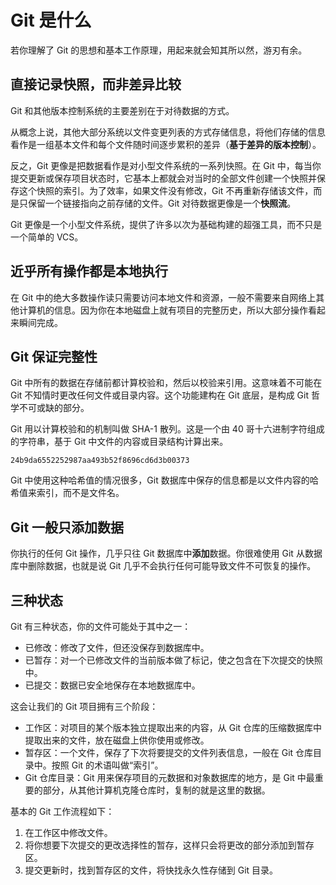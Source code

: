 # Git 是什么

若你理解了 Git 的思想和基本工作原理，用起来就会知其所以然，游刃有余。

## 直接记录快照，而非差异比较

Git 和其他版本控制系统的主要差别在于对待数据的方式。

从概念上说，其他大部分系统以文件变更列表的方式存储信息，将他们存储的信息看作是一组基本文件和每个文件随时间逐步累积的差异（**基于差异的版本控制**）。

反之，Git 更像是把数据看作是对小型文件系统的一系列快照。在 Git 中，每当你提交更新或保存项目状态时，它基本上都就会对当时的全部文件创建一个快照并保存这个快照的索引。为了效率，如果文件没有修改，Git 不再重新存储该文件，而是只保留一个链接指向之前存储的文件。Git 对待数据更像是一个**快照流**。

Git 更像是一个小型文件系统，提供了许多以次为基础构建的超强工具，而不只是一个简单的 VCS。

## 近乎所有操作都是本地执行

在 Git 中的绝大多数操作读只需要访问本地文件和资源，一般不需要来自网络上其他计算机的信息。因为你在本地磁盘上就有项目的完整历史，所以大部分操作看起来瞬间完成。

## Git 保证完整性

Git 中所有的数据在存储前都计算校验和，然后以校验来引用。这意味着不可能在 Git 不知情时更改任何文件或目录内容。这个功能建构在 Git 底层，是构成 Git 哲学不可或缺的部分。

Git 用以计算校验和的机制叫做 SHA-1 散列。这是一个由 40 哥十六进制字符组成的字符串，基于 Git 中文件的内容或目录结构计算出来。

```
24b9da6552252987aa493b52f8696cd6d3b00373
```

Git 中使用这种哈希值的情况很多，Git 数据库中保存的信息都是以文件内容的哈希值来索引，而不是文件名。

## Git 一般只添加数据

你执行的任何 Git 操作，几乎只往 Git 数据库中**添加**数据。你很难使用 Git 从数据库中删除数据，也就是说 Git 几乎不会执行任何可能导致文件不可恢复的操作。

## 三种状态

Git 有三种状态，你的文件可能处于其中之一：

* 已修改：修改了文件，但还没保存到数据库中。
* 已暂存：对一个已修改文件的当前版本做了标记，使之包含在下次提交的快照中。
* 已提交：数据已安全地保存在本地数据库中。

这会让我们的 Git 项目拥有三个阶段：

* 工作区：对项目的某个版本独立提取出来的内容，从 Git 仓库的压缩数据库中提取出来的文件，放在磁盘上供你使用或修改。
* 暂存区：一个文件，保存了下次将要提交的文件列表信息，一般在 Git 仓库目录中。按照 Git 的术语叫做“索引”。
* Git 仓库目录：Git 用来保存项目的元数据和对象数据库的地方，是 Git 中最重要的部分，从其他计算机克隆仓库时，复制的就是这里的数据。

基本的 Git 工作流程如下：

1. 在工作区中修改文件。
2. 将你想要下次提交的更改选择性的暂存，这样只会将更改的部分添加到暂存区。
3. 提交更新时，找到暂存区的文件，将快找永久性存储到 Git 目录。
